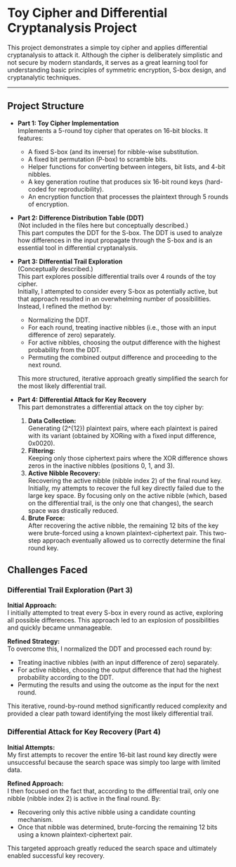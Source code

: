 # Toy Cipher and Differential Cryptanalysis Project

This project demonstrates a simple toy cipher and applies differential cryptanalysis to attack it. Although the cipher is deliberately simplistic and not secure by modern standards, it serves as a great learning tool for understanding basic principles of symmetric encryption, S-box design, and cryptanalytic techniques.

---

## Project Structure

- **Part 1: Toy Cipher Implementation**  
  Implements a 5-round toy cipher that operates on 16-bit blocks. It features:
  - A fixed S-box (and its inverse) for nibble-wise substitution.
  - A fixed bit permutation (P-box) to scramble bits.
  - Helper functions for converting between integers, bit lists, and 4-bit nibbles.
  - A key generation routine that produces six 16-bit round keys (hard-coded for reproducibility).
  - An encryption function that processes the plaintext through 5 rounds of encryption.

- **Part 2: Difference Distribution Table (DDT)**  
  (Not included in the files here but conceptually described.)  
  This part computes the DDT for the S-box. The DDT is used to analyze how differences in the input propagate through the S-box and is an essential tool in differential cryptanalysis.

- **Part 3: Differential Trail Exploration**  
  (Conceptually described.)  
  This part explores possible differential trails over 4 rounds of the toy cipher.  
  Initially, I attempted to consider every S-box as potentially active, but that approach resulted in an overwhelming number of possibilities.  
  Instead, I refined the method by:
  - Normalizing the DDT.
  - For each round, treating inactive nibbles (i.e., those with an input difference of zero) separately.
  - For active nibbles, choosing the output difference with the highest probability from the DDT.
  - Permuting the combined output difference and proceeding to the next round.
  
  This more structured, iterative approach greatly simplified the search for the most likely differential trail.

- **Part 4: Differential Attack for Key Recovery**  
  This part demonstrates a differential attack on the toy cipher by:
  1. **Data Collection:**  
     Generating \(2^{12}\) plaintext pairs, where each plaintext is paired with its variant (obtained by XORing with a fixed input difference, 0x0020).
  2. **Filtering:**  
     Keeping only those ciphertext pairs where the XOR difference shows zeros in the inactive nibbles (positions 0, 1, and 3).
  3. **Active Nibble Recovery:**  
     Recovering the active nibble (nibble index 2) of the final round key. Initially, my attempts to recover the full key directly failed due to the large key space. By focusing only on the active nibble (which, based on the differential trail, is the only one that changes), the search space was drastically reduced.
  4. **Brute Force:**  
     After recovering the active nibble, the remaining 12 bits of the key were brute-forced using a known plaintext-ciphertext pair. This two-step approach eventually allowed us to correctly determine the final round key.

## Challenges Faced

### Differential Trail Exploration (Part 3)

**Initial Approach:**  
I initially attempted to treat every S-box in every round as active, exploring all possible differences. This approach led to an explosion of possibilities and quickly became unmanageable.

**Refined Strategy:**  
To overcome this, I normalized the DDT and processed each round by:
- Treating inactive nibbles (with an input difference of zero) separately.
- For active nibbles, choosing the output difference that had the highest probability according to the DDT.
- Permuting the results and using the outcome as the input for the next round.

This iterative, round-by-round method significantly reduced complexity and provided a clear path toward identifying the most likely differential trail.

### Differential Attack for Key Recovery (Part 4)

**Initial Attempts:**  
My first attempts to recover the entire 16-bit last round key directly were unsuccessful because the search space was simply too large with limited data.

**Refined Approach:**  
I then focused on the fact that, according to the differential trail, only one nibble (nibble index 2) is active in the final round. By:
- Recovering only this active nibble using a candidate counting mechanism.
- Once that nibble was determined, brute-forcing the remaining 12 bits using a known plaintext-ciphertext pair.

This targeted approach greatly reduced the search space and ultimately enabled successful key recovery.
